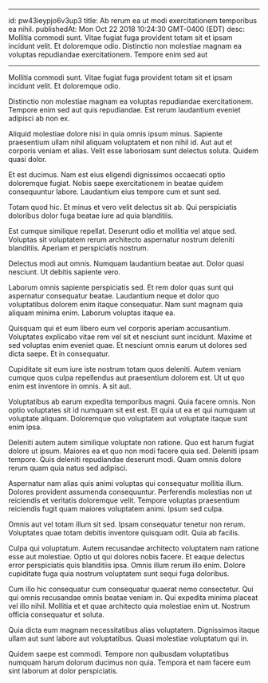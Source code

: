 
---
id: pw43ieypjo6v3up3
title: Ab rerum ea ut modi exercitationem temporibus ea nihil.
publishedAt: Mon Oct 22 2018 10:24:30 GMT-0400 (EDT)
desc: Mollitia commodi sunt. Vitae fugiat fuga provident totam sit et ipsam incidunt velit. Et doloremque odio. Distinctio non molestiae magnam ea voluptas repudiandae exercitationem. Tempore enim sed aut

---



Mollitia commodi sunt. Vitae fugiat fuga provident totam sit et ipsam incidunt velit. Et doloremque odio.
 Distinctio non molestiae magnam ea voluptas repudiandae exercitationem. Tempore enim sed aut quis repudiandae. Est rerum laudantium eveniet adipisci ab non ex.
 Aliquid molestiae dolore nisi in quia omnis ipsum minus. Sapiente praesentium ullam nihil aliquam voluptatem et non nihil id. Aut aut et corporis veniam et alias. Velit esse laboriosam sunt delectus soluta. Quidem quasi dolor.


Et est ducimus. Nam est eius eligendi dignissimos occaecati optio doloremque fugiat. Nobis saepe exercitationem in beatae quidem consequuntur labore. Laudantium eius tempore cum et sunt sed.
 Totam quod hic. Et minus et vero velit delectus sit ab. Qui perspiciatis doloribus dolor fuga beatae iure ad quia blanditiis.
 Est cumque similique repellat. Deserunt odio et mollitia vel atque sed. Voluptas sit voluptatem rerum architecto aspernatur nostrum deleniti blanditiis. Aperiam et perspiciatis nostrum.


Delectus modi aut omnis. Numquam laudantium beatae aut. Dolor quasi nesciunt. Ut debitis sapiente vero.
 Laborum omnis sapiente perspiciatis sed. Et rem dolor quas sunt qui aspernatur consequatur beatae. Laudantium neque et dolor quo voluptatibus dolorem enim itaque consequatur. Nam sunt magnam quia aliquam minima enim. Laborum voluptas itaque ea.
 Quisquam qui et eum libero eum vel corporis aperiam accusantium. Voluptates explicabo vitae rem vel sit et nesciunt sunt incidunt. Maxime et sed voluptas enim eveniet quae. Et nesciunt omnis earum ut dolores sed dicta saepe. Et in consequatur.


Cupiditate sit eum iure iste nostrum totam quos deleniti. Autem veniam cumque quos culpa repellendus aut praesentium dolorem est. Ut ut quo enim est inventore in omnis. A sit aut.
 Voluptatibus ab earum expedita temporibus magni. Quia facere omnis. Non optio voluptates sit id numquam sit est est. Et quia ut ea et qui numquam ut voluptate aliquam. Doloremque quo voluptatem aut voluptate itaque sunt enim ipsa.
 Deleniti autem autem similique voluptate non ratione. Quo est harum fugiat dolore ut ipsum. Maiores ea et quo non modi facere quia sed. Deleniti ipsam tempore. Quis deleniti repudiandae deserunt modi. Quam omnis dolore rerum quam quia natus sed adipisci.


Aspernatur nam alias quis animi voluptas qui consequatur mollitia illum. Dolores provident assumenda consequuntur. Perferendis molestias non ut reiciendis et veritatis doloremque velit. Tempore voluptas praesentium reiciendis fugit quam maiores voluptatem animi. Ipsum sed culpa.
 Omnis aut vel totam illum sit sed. Ipsam consequatur tenetur non rerum. Voluptates quae totam debitis inventore quisquam odit. Quia ab facilis.
 Culpa qui voluptatum. Autem recusandae architecto voluptatem nam ratione esse aut molestiae. Optio ut qui dolores nobis facere. Et eaque delectus error perspiciatis quis blanditiis ipsa. Omnis illum rerum illo enim. Dolore cupiditate fuga quia nostrum voluptatem sunt sequi fuga doloribus.


Cum illo hic consequatur cum consequatur quaerat nemo consectetur. Qui qui omnis recusandae omnis beatae veniam in. Qui expedita minima placeat vel illo nihil. Mollitia et et quae architecto quia molestiae enim ut. Nostrum officia consequatur et soluta.
 Quia dicta eum magnam necessitatibus alias voluptatem. Dignissimos itaque ullam aut sunt labore aut voluptatibus. Quasi molestiae voluptatum qui in.
 Quidem saepe est commodi. Tempore non quibusdam voluptatibus numquam harum dolorum ducimus non quia. Tempora et nam facere eum sint laborum at dolor perspiciatis.

